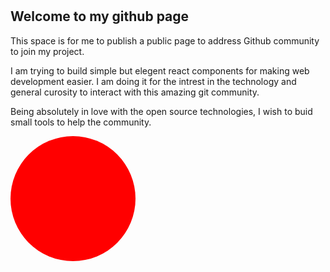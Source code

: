 ## Welcome to my github page

This space is for me to publish a public page to address Github community to join my project. 

I am trying to build simple but elegent react components for making web development easier. I am doing it for the intrest in the technology and general curosity to interact with this amazing git community. 

Being absolutely in love with the open source technologies, I wish to buid small tools to help the community.



<style>
.bg-blend {
    background-image: url(https://s3-us-west-2.amazonaws.com/s.cdpn.io/3/building.jpg);
    background-color: red;
    background-blend-mode: multiply;
    border-radius: 50%;
  }
  
  
  body {
    padding: 20px;
  }
  .demo > div {
    float: left;
    width: 200px;
    height: 200px;
    background-size: cover;
  }
  .demo {
    width: 600px;
    overflow: hidden;
  }
  .screencap {
    width: 600px;
  }
</style>





<div class="demo">
  <div class="bg-blend">
  </div>
</div>


